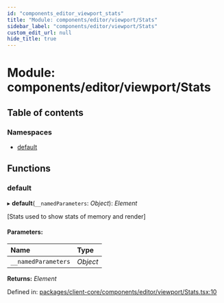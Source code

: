 ```yaml
---
id: "components_editor_viewport_stats"
title: "Module: components/editor/viewport/Stats"
sidebar_label: "components/editor/viewport/Stats"
custom_edit_url: null
hide_title: true
---
```


# Module: components/editor/viewport/Stats

## Table of contents

### Namespaces

- [default](components_editor_viewport_stats.default.md)

## Functions

### default

▸ **default**(`__namedParameters`: *Object*): *Element*

[Stats used to show stats of  memory and  render]

#### Parameters:

Name | Type |
:------ | :------ |
`__namedParameters` | *Object* |

**Returns:** *Element*

Defined in: [packages/client-core/components/editor/viewport/Stats.tsx:10](https://github.com/xr3ngine/xr3ngine/blob/56376a778/packages/client-core/components/editor/viewport/Stats.tsx#L10)
